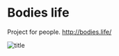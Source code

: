 # Bodies life
Project for people.
http://bodies.life/

![title](file:///C:/Users/Patrik%20Straka/Desktop/74747.jpg)
